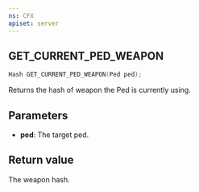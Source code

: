 ```yaml
---
ns: CFX
apiset: server
---
```

## GET_CURRENT_PED_WEAPON

```c
Hash GET_CURRENT_PED_WEAPON(Ped ped);
```

Returns the hash of weapon the Ped is currently using.

## Parameters
* **ped**: The target ped.

## Return value
The weapon hash.
